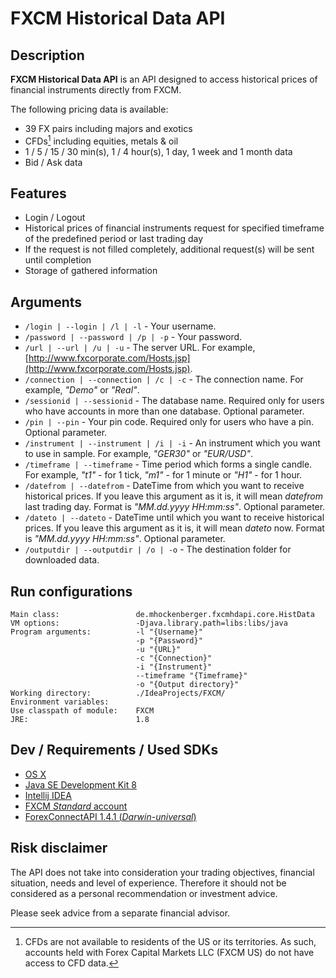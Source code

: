 # FXCM Historical Data API

## Description

**FXCM Historical Data API** is an API designed to access historical prices of financial instruments directly from FXCM.

The following pricing data is available:

* 39 FX pairs including majors and exotics
* CFDs[^1] including equities, metals & oil
* 1 / 5 / 15 / 30 min(s), 1 / 4 hour(s), 1 day, 1 week and 1 month data
* Bid / Ask data

[^1]: CFDs are not available to residents of the US or its territories. As such, accounts held with Forex Capital Markets LLC (FXCM US) do not have access to CFD data.

## Features

* Login / Logout
* Historical prices of financial instruments request for specified timeframe of the predefined period or last trading day
* If the request is not filled completely, additional request(s) will be sent until completion
* Storage of gathered information

## Arguments

* `/login | --login | /l | -l` - Your username.
* `/password | --password | /p | -p` - Your password.
* `/url | --url | /u | -u` - The server URL. For example, [http://www.fxcorporate.com/Hosts.jsp](http://www.fxcorporate.com/Hosts.jsp). 
* `/connection | --connection | /c | -c` - The connection name. For example, *"Demo"* or *"Real"*.
* `/sessionid | --sessionid` - The database name. Required only for users who have accounts in more than one database. Optional parameter.
* `/pin | --pin` - Your pin code. Required only for users who have a pin. Optional parameter.
* `/instrument | --instrument | /i | -i` - An instrument which you want to use in sample. For example, *"GER30"* or *"EUR/USD"*.
* `/timeframe | --timeframe` - Time period which forms a single candle. For example, *"t1"* - for 1 tick, *"m1"* - for 1 minute or *"H1"* - for 1 hour.
* `/datefrom | --datefrom` - DateTime from which you want to receive historical prices. If you leave this argument as it is, it will mean *datefrom* last trading day. Format is *"MM.dd.yyyy HH:mm:ss"*. Optional parameter.
* `/dateto | --dateto` - DateTime until which you want to receive historical prices. If you leave this argument as it is, it will mean *dateto* now. Format is *"MM.dd.yyyy HH:mm:ss"*. Optional parameter.
* `/outputdir | --outputdir | /o | -o` - The destination folder for downloaded data.

## Run configurations

```
Main class: 				de.mhockenberger.fxcmhdapi.core.HistData
VM options: 				-Djava.library.path=libs:libs/java
Program arguments:			-l "{Username}"
							-p "{Password}"
							-u "{URL}"
							-c "{Connection}" 
							-i "{Instrument}"
							--timeframe "{Timeframe}"
							-o "{Output directory}"
Working directory:			./IdeaProjects/FXCM/
Environment variables:
Use classpath of module:	FXCM
JRE:						1.8
```

## Dev / Requirements / Used SDKs

* [OS X](http://www.apple.com/de/downloads/)
* [Java SE Development Kit 8](http://www.oracle.com/technetwork/java/javase/downloads/jdk8-downloads-2133151.html)
* [Intellij IDEA](https://www.jetbrains.com/idea/)
* [FXCM *Standard* account](https://www.fxcm.com/de/forex-konto-eroeffnung/)
* [ForexConnectAPI 1.4.1 (*Darwin-universal*)](http://fxcodebase.com/wiki/index.php/Download#Beta_Release_.281.4.1.29)

## Risk disclaimer

The API does not take into consideration your trading objectives, financial situation, needs and level of experience. Therefore it should not be considered as a personal recommendation or investment advice. 

Please seek advice from a separate financial advisor.